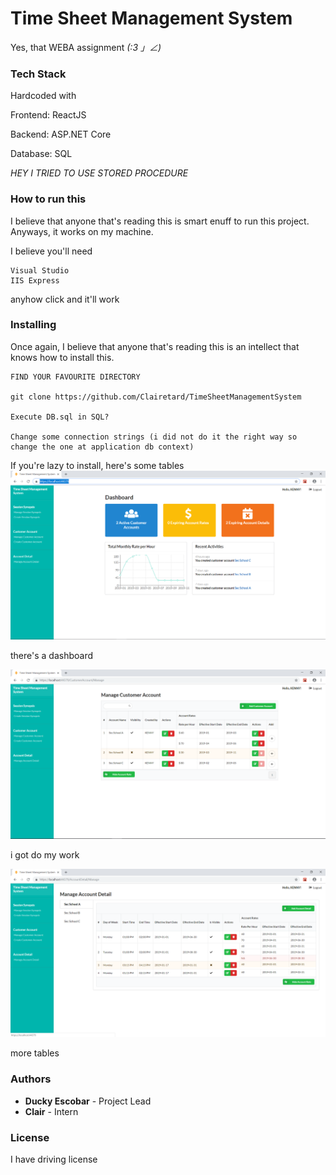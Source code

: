 # Time Sheet Management System

Yes, that WEBA assignment _(:3 」∠)_



### Tech Stack

Hardcoded with

Frontend: ReactJS

Backend: ASP.NET Core

Database: SQL

_HEY I TRIED TO USE STORED PROCEDURE_


### How to run this

I believe that anyone that's reading this is smart enuff to run this project. Anyways, it works on my machine.

I believe you'll need
```
Visual Studio
IIS Express
```
anyhow click and it'll work


### Installing

Once again, I believe that anyone that's reading this is an intellect that knows how to install this.

```
FIND YOUR FAVOURITE DIRECTORY

git clone https://github.com/Clairetard/TimeSheetManagementSystem

Execute DB.sql in SQL?

Change some connection strings (i did not do it the right way so change the one at application db context)
```

If you're lazy to install, here's some tables
![Dashboard](Home.PNG)

there's a dashboard

![Manage Customer Account](ManageCustomerAccount.PNG)

i got do my work

![Manage Account Detail](ManageAccountDetail.PNG)

more tables



### Authors

* **Ducky Escobar** - Project Lead
* **Clair** - Intern



### License

I have driving license

